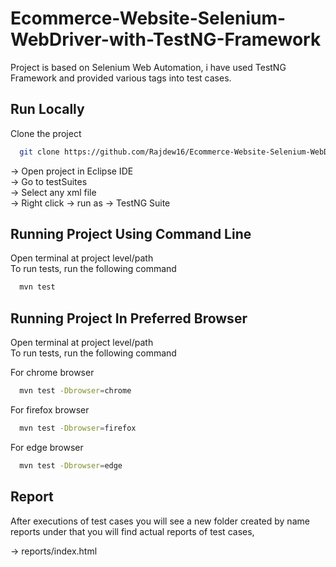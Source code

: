 
# Ecommerce-Website-Selenium-WebDriver-with-TestNG-Framework

Project is based on Selenium Web Automation, i have used TestNG Framework and provided various tags into test cases.


## Run Locally

Clone the project

```bash
  git clone https://github.com/Rajdew16/Ecommerce-Website-Selenium-WebDriver-with-TestNG-Framework.git
```

-> Open project in Eclipse IDE  
-> Go to testSuites  
-> Select any xml file  
-> Right click -> run as -> TestNG Suite


## Running Project Using Command Line

Open terminal at project level/path  
To run tests, run the following command

```bash
  mvn test
```

## Running Project In Preferred Browser

Open terminal at project level/path  
To run tests, run the following command

For chrome browser  
```bash
  mvn test -Dbrowser=chrome
```
For firefox browser  
```bash
  mvn test -Dbrowser=firefox
```
For edge browser  
```bash
  mvn test -Dbrowser=edge
```
## Report

After executions of test cases you will see a new folder created by name reports under that you will find actual reports of test cases,  

-> reports/index.html
